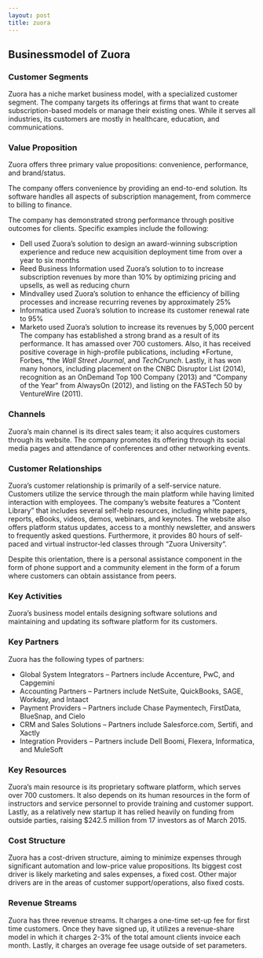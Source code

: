 ```yaml
---
layout: post
title: zuora
---
```


Businessmodel of Zuora
-----------------------

### Customer Segments

Zuora has a niche market business model, with a specialized customer segment. The company targets its offerings at firms that want to create subscription-based models or manage their existing ones. While it serves all industries, its customers are mostly in healthcare, education, and communications.

### Value Proposition

Zuora offers three primary value propositions: convenience, performance, and brand/status.

The company offers convenience by providing an end-to-end solution. Its software handles all aspects of subscription management, from commerce to billing to finance.

The company has demonstrated strong performance through positive outcomes for clients. Specific examples include the following:

 * Dell used Zuora’s solution to design an award-winning subscription experience and reduce new acquisition deployment time from over a year to six months
* Reed Business Information used Zuora’s solution to to increase subscription revenues by more than 10% by optimizing pricing and upsells, as well as reducing churn
* Mindvalley used Zuora’s solution to enhance the efficiency of billing processes and increase recurring revenes by approximately 25%
* Informatica used Zuora’s solution to increase its customer renewal rate to 95%
* Marketo used Zuora’s solution to increase its revenues by 5,000 percent
 The company has established a strong brand as a result of its performance. It has amassed over 700 customers. Also, it has received positive coverage in high-profile publications, including *Fortune, Forbes, *the *Wall Street Journal*, and *TechCrunch*. Lastly, it has won many honors, including placement on the CNBC Disruptor List (2014), recognition as an OnDemand Top 100 Company (2013) and “Company of the Year“ from AlwaysOn (2012), and listing on the FASTech 50 by VentureWire (2011).

### Channels

Zuora’s main channel is its direct sales team; it also acquires customers through its website. The company promotes its offering through its social media pages and attendance of conferences and other networking events.

### Customer Relationships

Zuora’s customer relationship is primarily of a self-service nature. Customers utilize the service through the main platform while having limited interaction with employees. The company’s website features a ”Content Library” that includes several self-help resources, including white papers, reports, eBooks, videos, demos, webinars, and keynotes. The website also offers platform status updates, access to a monthly newsletter, and answers to frequently asked questions. Furthermore, it provides 80 hours of self-paced and virtual instructor-led classes through “Zuora University“.

Despite this orientation, there is a personal assistance component in the form of phone support and a community element in the form of a forum where customers can obtain assistance from peers.

### Key Activities

Zuora’s business model entails designing software solutions and maintaining and updating its software platform for its customers.

### Key Partners

Zuora has the following types of partners:

 * Global System Integrators – Partners include Accenture, PwC, and Capgemini
* Accounting Partners – Partners include NetSuite, QuickBooks, SAGE, Workday, and Intaact
* Payment Providers – Partners include Chase Paymentech, FirstData, BlueSnap, and Cielo
* CRM and Sales Solutions – Partners include Salesforce.com, Sertifi, and Xactly
* Integration Providers – Partners include Dell Boomi, Flexera, Informatica, and MuleSoft
 ### Key Resources

Zuora’s main resource is its proprietary software platform, which serves over 700 customers. It also depends on its human resources in the form of instructors and service personnel to provide training and customer support. Lastly, as a relatively new startup it has relied heavily on funding from outside parties, raising $242.5 million from 17 investors as of March 2015.

### Cost Structure

Zuora has a cost-driven structure, aiming to minimize expenses through significant automation and low-price value propositions. Its biggest cost driver is likely marketing and sales expenses, a fixed cost. Other major drivers are in the areas of customer support/operations, also fixed costs.

### Revenue Streams

Zuora has three revenue streams. It charges a one-time set-up fee for first time customers. Once they have signed up, it utilizes a revenue-share model in which it charges 2-3% of the total amount clients invoice each month. Lastly, it charges an overage fee usage outside of set parameters.
